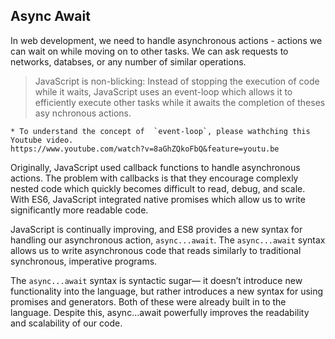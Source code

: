 ## Async Await

In web development, we need to handle asynchronous actions - actions we can wait on while moving on to other tasks. We can ask requests to networks, databses, or any number of similar operations. 

> JavaScript is non-blicking:
    Instead of stopping the execution of code while it waits, JavaScript uses an event-loop which allows it to efficiently execute other tasks while it awaits the completion of theses asy nchronous actions.
    
    * To understand the concept of  `event-loop`, please wathching this Youtube video.
    https://www.youtube.com/watch?v=8aGhZQkoFbQ&feature=youtu.be

Originally, JavaScript used callback functions to handle asynchronous actions. The problem with callbacks is that they encourage complexly nested code which quickly becomes difficult to read, debug, and scale. With ES6, JavaScript integrated native promises which allow us to write significantly more readable code.

JavaScript is continually improving, and ES8 provides a new syntax for handling our asynchronous action, `async...await`. The `async...await` syntax allows us to write asynchronous code that reads similarly to traditional synchronous, imperative programs.

The `async...await` syntax is syntactic sugar— it doesn’t introduce new functionality into the language, but rather introduces a new syntax for using promises and generators. Both of these were already built in to the language. Despite this, async...await powerfully improves the readability and scalability of our code.
